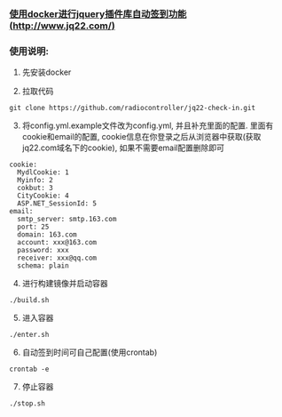 ### [使用docker进行jquery插件库自动签到功能(http://www.jq22.com/)](http://www.jq22.com/)

### 使用说明:
1. 先安装docker

2. 拉取代码

  ```
  git clone https://github.com/radiocontroller/jq22-check-in.git
  ```

3. 将config.yml.example文件改为config.yml, 并且补充里面的配置. 里面有cookie和email的配置, cookie信息在你登录之后从浏览器中获取(获取jq22.com域名下的cookie), 如果不需要email配置删除即可

  ```
  cookie:
    MydlCookie: 1
    Myinfo: 2
    cokbut: 3
    CityCookie: 4
    ASP.NET_SessionId: 5
  email:
    smtp_server: smtp.163.com
    port: 25
    domain: 163.com
    account: xxx@163.com
    password: xxx
    receiver: xxx@qq.com
    schema: plain

  ```

4. 进行构建镜像并启动容器

  ```
  ./build.sh
  ```

5. 进入容器

  ```
  ./enter.sh
  ```

6. 自动签到时间可自己配置(使用crontab)

  ```
  crontab -e
  ```

7. 停止容器

  ```
  ./stop.sh
  ```
